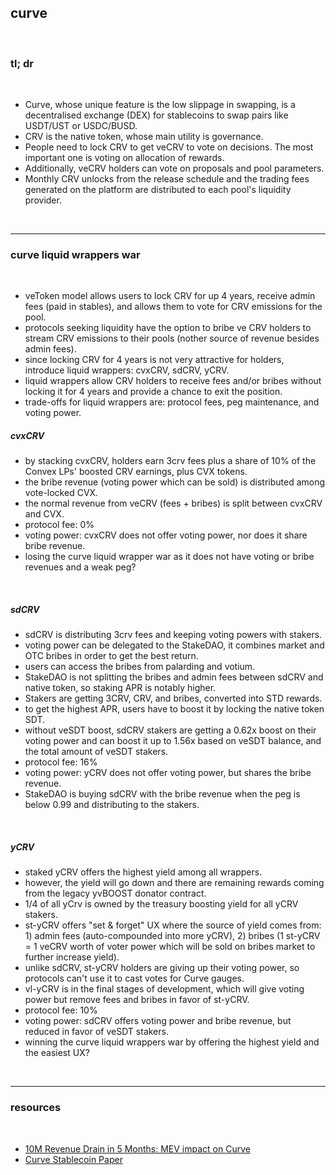 ## curve

<br>

### tl; dr

<br>

* Curve, whose unique feature is the low slippage in swapping, is a decentralised exchange (DEX) for stablecoins to swap pairs like USDT/UST or USDC/BUSD. 
* CRV is the native token, whose main utility is governance. 
* People need to lock CRV to get veCRV to vote on decisions. The most important one is voting on allocation of rewards. 
* Additionally, veCRV holders can vote on proposals and pool parameters.
* Monthly CRV unlocks from the release schedule and the trading fees generated on the platform are distributed to each pool's liquidity provider. 

<br>

---

### curve liquid wrappers war

<br>

* veToken model allows users to lock CRV for up 4 years, receive admin fees (paid in stables), and allows them to vote for CRV emissions for the pool.
* protocols seeking liquidity have the option to bribe ve CRV holders to stream CRV emissions to their pools (nother source of revenue besides admin fees).
* since locking CRV for 4 years is not very attractive for holders, introduce liquid wrappers: cvxCRV, sdCRV, yCRV.
* liquid wrappers allow CRV holders to receive fees and/or bribes without locking it for 4 years and provide a chance to exit the position.
* trade-offs for liquid wrappers are: protocol fees, peg maintenance, and voting power.


##### cvxCRV

* by stacking cvxCRV, holders earn 3crv fees plus a share of 10% of the Convex LPs' boosted CRV earnings, plus CVX tokens.
* the bribe revenue (voting power which can be sold) is distributed among vote-locked CVX.
* the normal revenue from veCRV (fees + bribes) is split between cvxCRV and CVX.
* protocol fee: 0%
* voting power: cvxCRV does not offer voting power, nor does it share bribe revenue.
* losing the curve liquid wrapper war as it does not have voting or bribe revenues and a weak peg?

<br>

##### sdCRV

* sdCRV is distributing 3crv fees and keeping voting powers with stakers.
* voting power can be delegated to the StakeDAO, it combines market and OTC bribes in order to get the best return.
* users can access the bribes from palarding and votium.
* StakeDAO is not splitting the bribes and admin fees between sdCRV and native token, so staking APR is notably higher.
* Stakers are getting 3CRV, CRV, and bribes, converted into STD rewards.
* to get the highest APR, users have to boost it by locking the native token SDT.
* without veSDT boost, sdCRV stakers are getting a 0.62x boost on their voting power and can boost it up to 1.56x based on veSDT balance, and the total amount of veSDT stakers.
* protocol fee: 16%
* voting power: yCRV does not offer voting power, but shares the bribe revenue.
* StakeDAO is buying sdCRV with the bribe revenue when the peg is below 0.99 and distributing to the stakers.

<br>

##### yCRV

* staked yCRV offers the highest yield among all wrappers.
* however, the yield will go down and there are remaining rewards coming from the legacy yvBOOST donator contract.
* 1/4 of all yCrv is owned by the treasury boosting yield for all yCRV stakers.
* st-yCRV offers "set & forget" UX where the source of yield comes from: 1) admin fees (auto-compounded into more yCRV), 2) bribes (1 st-yCRV = 1 veCRV worth of voter power which will be sold on bribes market to further increase yield).
* unlike sdCRV, st-yCRV holders are giving up their voting power, so protocols can't use it to cast votes for Curve gauges.
* vl-yCRV is in the final stages of development, which will give voting power but remove fees and bribes in favor of st-yCRV.
* protocol fee: 10%
* voting power: sdCRV offers voting power and bribe revenue, but reduced in favor of veSDT stakers.
* winning the curve liquid wrappers war by offering the highest yield and the easiest UX?


<br>

---

### resources

<br>

* [10M Revenue Drain in 5 Months: MEV impact on Curve](https://medium.com/@eigenphi/10m-revenue-drain-in-5-months-mev-impact-on-curve-fd5214a0667)
* [Curve Stablecoin Paper](https://github.com/curvefi/curve-stablecoin/blob/master/doc/curve-stablecoin.pdf)
